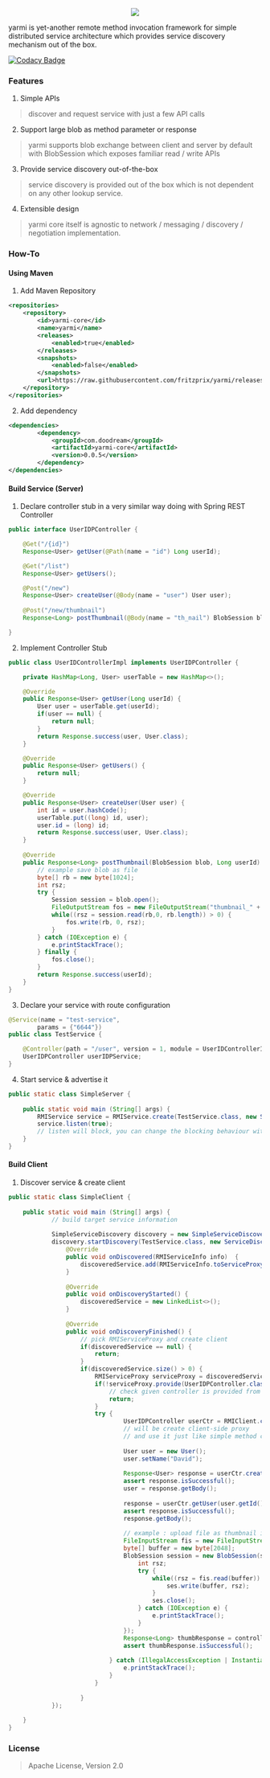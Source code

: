 <p align="center"><img src="https://s33.postimg.cc/getb2kc33/LOGO_YARMI_Hzt_500px.png"></p>

yarmi is yet-another remote method invocation framework for simple distributed service architecture which provides service discovery mechanism out of the box.
 
[![Codacy Badge](https://api.codacy.com/project/badge/Grade/5c9f40d574c64e629af11f284c447bea)](https://www.codacy.com/app/innocentevil0914/yarmi?utm_source=github.com&amp;utm_medium=referral&amp;utm_content=fritzprix/yarmi&amp;utm_campaign=Badge_Grade)

### Features
1. Simple APIs
>  discover and request service with just a few API calls
2. Support large blob as method parameter or response
> yarmi supports blob exchange between client and server by default with BlobSession which exposes familiar read / write APIs    
3. Provide service discovery out-of-the-box
> service discovery is provided out of the box which is not dependent on any other lookup service.
4. Extensible design
> yarmi core itself is agnostic to network / messaging / discovery / negotiation implementation.



### How-To

#### Using Maven
1. Add Maven Repository
```xml
<repositories>
    <repository>
        <id>yarmi-core</id>
        <name>yarmi</name>
        <releases>
            <enabled>true</enabled>
        </releases>
        <snapshots>
            <enabled>false</enabled>
        </snapshots>
        <url>https://raw.githubusercontent.com/fritzprix/yarmi/releases</url>
    </repository>
</repositories>
```
2. Add dependency 
```xml
<dependencies>
        <dependency>
            <groupId>com.doodream</groupId>
            <artifactId>yarmi-core</artifactId>
            <version>0.0.5</version>
        </dependency>
</dependencies>
```

#### Build Service (Server)
1. Declare controller stub in a very similar way doing with Spring REST Controller
```java
public interface UserIDPController {

    @Get("/{id}")
    Response<User> getUser(@Path(name = "id") Long userId);

    @Get("/list")
    Response<User> getUsers();

    @Post("/new")
    Response<User> createUser(@Body(name = "user") User user);
    
    @Post("/new/thumbnail")
    Response<Long> postThumbnail(@Body(name = "th_nail") BlobSession blob, Long userId);

} 
```     
2. Implement Controller Stub    
```java
public class UserIDControllerImpl implements UserIDPController {

    private HashMap<Long, User> userTable = new HashMap<>();

    @Override
    public Response<User> getUser(Long userId) {
        User user = userTable.get(userId);
        if(user == null) {
            return null;
        }
        return Response.success(user, User.class);
    }

    @Override
    public Response<User> getUsers() {
        return null;
    }

    @Override
    public Response<User> createUser(User user) {
        int id = user.hashCode();
        userTable.put((long) id, user);
        user.id = (long) id;
        return Response.success(user, User.class);
    }
    
    @Override
    public Response<Long> postThumbnail(BlobSession blob, Long userId) {
        // example save blob as file
        byte[] rb = new byte[1024];
        int rsz;
        try {
            Session session = blob.open();
            FileOutputStream fos = new FileOutputStream("thumbnail_" + userId);
            while((rsz = session.read(rb,0, rb.length)) > 0) {
                fos.write(rb, 0, rsz);
            }
        } catch (IOException e) {
            e.printStackTrace();
        } finally {
            fos.close();
        }
        return Response.success(userId);    
    }
}  
``` 
3. Declare your service with route configuration
```java
@Service(name = "test-service",
        params = {"6644"})
public class TestService {

    @Controller(path = "/user", version = 1, module = UserIDControllerImpl.class)
    UserIDPController userIDPService;
}

```   
4. Start service & advertise it 
```java
public static class SimpleServer {
    
    public static void main (String[] args) {
        RMIService service = RMIService.create(TestService.class, new SimpleServiceAdvertiser());
        service.listen(true);
        // listen will block, you can change the blocking behaviour with the argument
    }
}
```

#### Build Client
1. Discover service & create client
```java
public static class SimpleClient {
    
    public static void main (String[] args) {
            // build target service information
            
            SimpleServiceDiscovery discovery = new SimpleServiceDiscovery();
            discovery.startDiscovery(TestService.class, new ServiceDiscoveryListener() {
                @Override
                public void onDiscovered(RMIServiceInfo info)  {
                    discoveredService.add(RMIServiceInfo.toServiceProxy(info));
                }
    
                @Override
                public void onDiscoveryStarted() { 
                    discoveredService = new LinkedList<>();
                }
    
                @Override
                public void onDiscoveryFinished() {
                    // pick RMIServiceProxy and create client
                    if(discoveredService == null) {
                        return;
                    }
                    if(discoveredService.size() > 0) {
                        RMIServiceProxy serviceProxy = discoveredService.get(0);
                        if(!serviceProxy.provide(UserIDPController.class)) {
                            // check given controller is provided from the service
                            return;
                        }
                        try {
                                UserIDPController userCtr = RMIClient.create(serviceProxy, TestService.class, UserIDPController.class);
                                // will be create client-side proxy 
                                // and use it just like simple method call
                                
                                User user = new User();
                                user.setName("David");
        
                                Response<User> response = userCtr.createUser(user);
                                assert response.isSuccessful();
                                user = response.getBody();
                                
                                response = userCtr.getUser(user.getId());
                                assert response.isSuccessful();
                                response.getBody();
                                
                                // example : upload file as thumbnail images
                                FileInputStream fis = new FileInputStream("./thumbnail.jpg");
                                byte[] buffer = new byte[2048];
                                BlobSession session = new BlobSession(ses -> {
                                    int rsz;
                                    try {
                                        while((rsz = fis.read(buffer)) > 0) {
                                            ses.write(buffer, rsz);
                                        }
                                        ses.close();
                                    } catch (IOException e) {
                                        e.printStackTrace();
                                    }
                                });
                                Response<Long> thumbResponse = controller.postThumbnail(session, 1L);
                                assert thumbResponse.isSuccessful();
                                
                            } catch (IllegalAccessException | InstantiationException | IOException e) {
                                e.printStackTrace();
                            }    
                        }
                        
                    }
            });
            
    }
}
```

### License
> Apache License, Version 2.0
